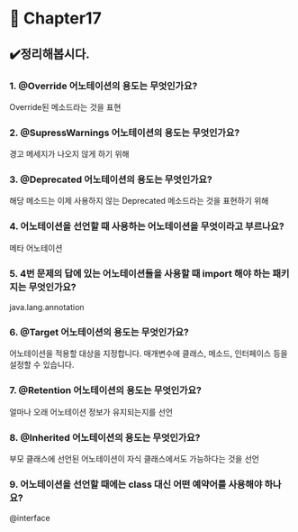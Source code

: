 # :pushpin: Chapter17

## ✔️정리해봅시다.
### 1. @Override 어노테이션의 용도는 무엇인가요?
Override된 메소드라는 것을 표현

### 2. @SupressWarnings 어노테이션의 용도는 무엇인가요?
경고 메세지가 나오지 않게 하기 위해

### 3. @Deprecated 어노테이션의 용도는 무엇인가요?
해당 메소드는 이제 사용하지 않는 Deprecated 메소드라는 것을 표현하기 위해

### 4. 어노테이션을 선언할 때 사용하는 어노테이션을 무엇이라고 부르나요?
메타 어노테이션

### 5. 4번 문제의 답에 있는 어노테이션들을 사용할 때 import 해야 하는 패키지는 무엇인가요?
java.lang.annotation

### 6. @Target 어노테이션의 용도는 무엇인가요?
어노테이션을 적용할 대상을 지정합니다. 매개변수에 클래스, 메소드, 인터페이스 등을 설정할 수 있습니다.

### 7. @Retention 어노테이션의 용도는 무엇인가요?
얼마나 오래 어노테이션 정보가 유지되는지를 선언

### 8. @Inherited 어노테이션의 용도는 무엇인가요?
부모 클래스에 선언된 어노테이션이 자식 클래스에서도 가능하다는 것을 선언

### 9. 어노테이션을 선언할 때에는 class 대신 어떤 예약어를 사용해야 하나요?
@interface
